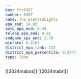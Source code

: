 ```yaml
---
key: frc6367
number: 6367
name: The ElectroLights
epa_end: 14.03
auto_epa_end: 6.44
teleop_epa_end: 4.81
endgame_epa_end: 2.78
winrate: 0.4167
district_epa_rank: 132
district_epa_percentile: 0.2747
type: Team
---
```

[[2024mabos]]
[[2024mabri]]

